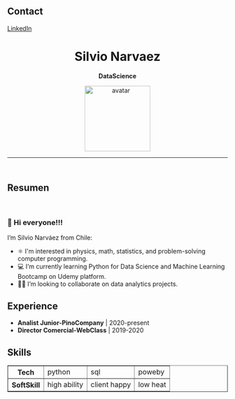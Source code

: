 <html>
    <body>
    <footer>
        <h2>Contact</h2>
        <a href="https://www.linkedin.com/in/snarvaez3" align="center" title="Snarvaez3">LinkedIn </a>   
    </footer>
    <header>
        <h1 align="center">Silvio Narvaez</h1>
        <p align="center"><strong>DataScience</strong></p>
        <p align="center">
            <img src=D:\silna\DataScience\GitHub\Presentacion\Silnarvaez3\perfil.jpg alt="avatar" width="150px">
            <hr>
        </p>
        </header>
        <!-- <section> -->
        <p>
            <h2>Resumen</h2>
            <br>
            <h3>👋 Hi everyone!!!</h3>
            I’m Silvio Narváez from Chile:
            <ul>
                <li> ⚛️ I'm interested in physics, math, statistics, and problem-solving computer programming. </li>  
                <li> 💻 I’m currently learning Python for Data Science and Machine Learning Bootcamp on Udemy platform.</li>
                <li> 👨‍💼 I’m looking to collaborate on data analytics projects.</li>
            </ul>
        </p>
            </section>
        <section>
        <p>
            <h2>Experience</h2>
            <ul>
                <li><b> Analist Junior-PinoCompany</b> | 2020-present</li>
                <li><b>Director Comercial-WebClass</b> | 2019-2020</li>
            </ul>
        </p>
            </section>
        <section>
        <p>
            <h2>Skills</h2>
            <table border="1">
            <tr>
                <th>Tech</th>
                <td>python</td>
                <td>sql</td>
                <td>poweby</td>
            </tr>
            <tr>
                <th>SoftSkill</th>
                <td>high ability</td>
                <td>client happy</td>
                <td>low heat</td>
            </tr>
            </table>
        </p>
            </section>
    </body>
</html>




<!---
Silnarvaez3/Silnarvaez3 is a ✨ special ✨ repository because its `README.md` (this file) appears on your GitHub profile.
You can click the Preview link to take a look at your changes.
--->
